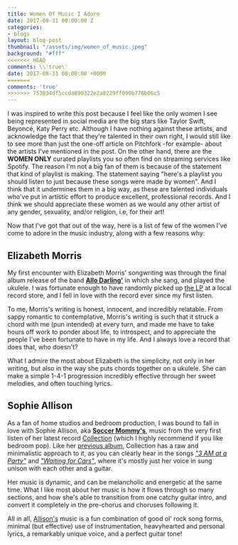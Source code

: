 ```yaml
---
title: Women Of Music I Adore
date: 2017-08-31 00:00:00 Z
categories:
- blogs
layout: blog-post
thumbnail: "/assets/img/women_of_music.jpeg"
background: "#fff"
<<<<<<< HEAD
comments: \\'true\'
date: 2017-08-31 00:00:00 +0000
=======
comments: 'true'
>>>>>>> 753834df5ccda890322e2a8229ff090b776b06c5
---
```


I was inspired to write this post because I feel like the only women I see being represented in social media are the big stars like Taylor Swift, Beyoncé, Katy Perry etc. Although I have nothing against these artists, and acknowledge the fact that they\'re talented in their own right, I would still like to see more than just the one-off article on Pitchfork -for example- about the artists I\'ve mentioned in the post.
 On the other hand, there are the **WOMEN ONLY** curated playlists you so often find on streaming services like Spotify. The reason I\'m not a big fan of them is because of the statement that kind of playlist is making. The statement saying "here\'s a playlist you should listen to just because these songs were made by women". And I think that it undermines them in a big way, as these are talented individuals who\'ve put in artistic effort to produce excellent, professional records. And I think we should appreciate these women as we would any other artist of any gender, sexuality, and/or religion, i.e, for their art!

Now that I\'ve got that out of the way, here is a list of few of the women I\'ve come to adore in the music industry, along with a few reasons why:

## Elizabeth Morris
My first encounter with Elizabeth Morris\' songwriting was through the final album release of the band [**Allo Darling\'**](https://open.spotify.com/artist/0cygwaJypZFDlu4NLQTm7b) in which she sang, and played the ukulele. I was fortunate enough to have randomly picked up [the LP](https://open.spotify.com/album/1FosDgVaOv7qsZt9k56o1s)  at a local record store, and I fell in love with the record ever since my first listen.

To me, Morris\'s writing is honest, innocent, and incredibly relatable. From sappy romantic to contemplative, Morris\'s writing is such that it struck a chord with me (pun intended) at every turn, and made me have to take hours off work to ponder about life, to introspect, and to appreciate the people I\'ve been fortunate to have in my life. And I always love a record that does that, who doesn\'t?

What I admire the most about Elizabeth is the simplicity, not only in her writing, but also in the way she puts chords together on a ukulele. She can make a simple 1-4-1 progression incredibly effective through her sweet melodies, and often touching lyrics.


## Sophie Allison
As a fan of home studios and bedroom production, I was bound to fall in love with Sophie Allison, aka [**Soccer Mommy\'s**](https://open.spotify.com/artist/4wXchxfTTggLtzkoUhO86Q), music from the very first listen of her latest record [Collection](https://open.spotify.com/album/1NcmOmza86zn7wt02k9q74) (which I highly recommend if you like bedroom pop). Like her [previous album](https://open.spotify.com/album/0WtsLEGmrrEc1TfGeyLi1N), Collection has a raw and minimalistic approach to it, as you can clearly hear in the songs [*"3 AM at a Party"*](https://open.spotify.com/track/05SS1T78bHkLPEb9VTvEoE) and [*"Waiting for Cars"*](https://open.spotify.com/track/4cJjMJ2fMA7edeEI1xbVFO), where it\'s mostly just her voice in sung unison with each other and a guitar.

Her music is dynamic, and can be melancholic and energetic at the same time. What I like most about her music is how it flows through so many sections, and how she\'s able to transition from one catchy guitar intro, and convert it completely in the pre-chorus and choruses following it.

All in   all, [Allison\'s](https://open.spotify.com/track/3B0vMz20sN9UUwAwcP2QGQ) music is a fun combination of good ol\' rock song forms, minimal (but effective) use of instrumentation, heavyhearted and personal lyrics, a remarkably unique voice, and a perfect guitar tone!
